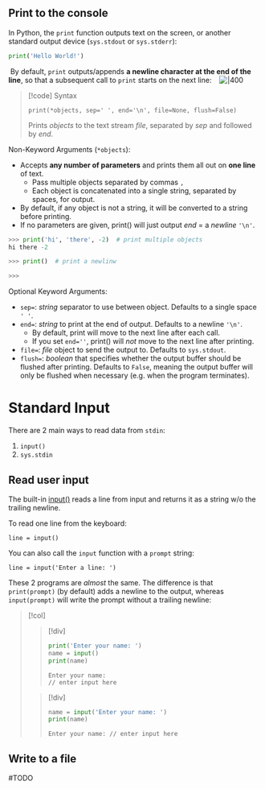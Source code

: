 ## Print to the console
In Python, the `print` function outputs text on the screen, or another standard output device (`sys.stdout` or `sys.stderr`):

```python
print('Hello World!')
```

 By default, `print` outputs/appends **a newline character at the end of the line**, so that a subsequent call to `print` starts on the next line:
 
 ![|400](https://cs.stanford.edu/people/nick/py/img/python-print.png)

> [!code] Syntax
> ```
> print(*objects, sep=' ', end='\n', file=None, flush=False)
> ```
> 
> Prints *objects* to the text stream *file*, separated by *sep* and followed by *end*. 

Non-Keyword Arguments (`*objects`): 
- Accepts **any number of parameters** and prints them all out on **one line** of text. 
	- Pass multiple objects separated by commas `,` 
	- Each object is concatenated into a single string, separated by spaces, for output.
- By default, if any object is not a string, it will be converted to a string before printing.
- If no parameters are given, print() will just output _end_ = a *newline* `'\n'`.

```python
>>> print('hi', 'there', -2)  # print multiple objects
hi there -2

>>> print()  # print a newlinw

>>> 
```

Optional Keyword Arguments:
- `sep=`: <i>string</i> separator to use between object. Defaults to a single space `' '`.
- `end=`: <i>string</i> to print at the end of output. Defaults to a newline `'\n'`. 
	- By default, print will move to the next line after each call.
	- If you set `end=''`, print() will <i>not</i> move to the next line after printing.
- `file=`: <i>file</i> object to send the output to. Defaults to `sys.stdout`.
- `flush=`: <i>boolean</i> that specifies whether the output buffer should be flushed after printing. Defaults to `False`, meaning the output buffer will only be flushed when necessary (e.g. when the program terminates).
# Standard Input
There are 2 main ways to read data from `stdin`:
1. `input()`
2. `sys.stdin`
## Read user input 

The built-in [input()](https://docs.python.org/3/library/functions.html#input) reads a line from input and returns it as a string w/o the trailing newline. 

To read one line from the keyboard:
```
line = input()
```

You can also call the `input` function with a `prompt` string:
```
line = input('Enter a line: ')
```

These 2 programs are *almost* the same. The difference is that `print(prompt)` (by default) adds a newline to the output, whereas `input(prompt)` will write the prompt without a trailing newline:
> [!col]
> 
> > [!div]
> > 
> > ```python hl:2
> > print('Enter your name: ')
> > name = input()
> > print(name)
> > ```
> > 
> > ```
> > Enter your name: 
> > // enter input here
> > ```
> 
> > [!div]
> > ```python hl:1
> > name = input('Enter your name: ')
> > print(name)
> > ```
> > 
> > ```
> > Enter your name: // enter input here
> > ```
> 

## Write to a file
#TODO

